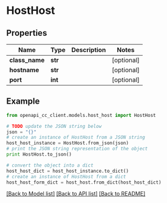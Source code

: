 # HostHost


## Properties
Name | Type | Description | Notes
------------ | ------------- | ------------- | -------------
**class_name** | **str** |  | [optional] 
**hostname** | **str** |  | [optional] 
**port** | **int** |  | [optional] 

## Example

```python
from openapi_cc_client.models.host_host import HostHost

# TODO update the JSON string below
json = "{}"
# create an instance of HostHost from a JSON string
host_host_instance = HostHost.from_json(json)
# print the JSON string representation of the object
print HostHost.to_json()

# convert the object into a dict
host_host_dict = host_host_instance.to_dict()
# create an instance of HostHost from a dict
host_host_form_dict = host_host.from_dict(host_host_dict)
```
[[Back to Model list]](../README.md#documentation-for-models) [[Back to API list]](../README.md#documentation-for-api-endpoints) [[Back to README]](../README.md)



